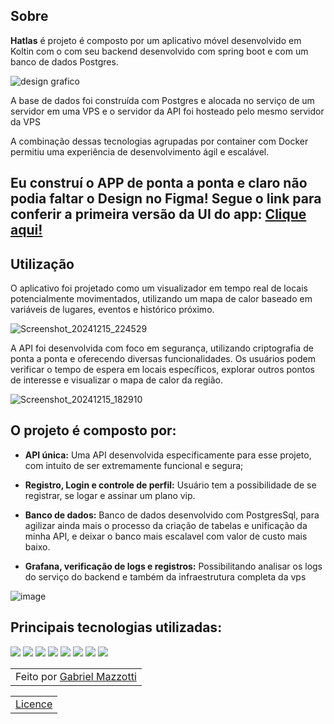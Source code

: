 ## Sobre

**Hatlas** é projeto é composto por um aplicativo móvel desenvolvido em Koltin com o com seu backend desenvolvido com spring boot e com um banco de dados Postgres.

![design grafico](https://github.com/user-attachments/assets/ab6f7396-666c-4c78-b06d-a30d1f55e12a)

A base de dados foi construída com Postgres e alocada no serviço de um servidor em uma VPS e o servidor da API foi hosteado pelo mesmo servidor da VPS

A combinação dessas tecnologias agrupadas por container com Docker permitiu uma experiência de desenvolvimento ágil e escalável.

## Eu construí o APP de ponta a ponta e claro não podia faltar o Design no Figma! Segue o link para conferir a primeira versão da UI do app: <a href="https://www.figma.com/design/oYVnINezWdnpb1POND2Uzu/Untitled?node-id=0-1&t=ZiOGcAeNIOE8pyjC-1" >Clique aqui!</a>

## Utilização

O aplicativo foi projetado como um visualizador em tempo real de locais potencialmente movimentados, utilizando um mapa de calor baseado em variáveis de lugares, eventos e histórico próximo.

![Screenshot_20241215_224529](https://github.com/user-attachments/assets/898b488a-8471-44d6-a8b8-1e319bf5bdd4)


A API foi desenvolvida com foco em segurança, utilizando criptografia de ponta a ponta e oferecendo diversas funcionalidades. Os usuários podem verificar o tempo de espera em locais específicos, explorar outros pontos de interesse e visualizar o mapa de calor da região.

![Screenshot_20241215_182910](https://github.com/user-attachments/assets/d1b29153-48de-4907-abb3-a178fc3e3b73)


## O projeto é composto por:

- **API única:** Uma API desenvolvida especificamente para esse projeto, com intuito de ser extremamente funcional e segura;

- **Registro, Login e controle de perfil:** Usuário tem a possibilidade de se registrar, se logar e assinar um plano vip.

- **Banco de dados:** Banco de dados desenvolvido com PostgresSql, para agilizar ainda mais o processo da criação de tabelas e unificação da minha API, e deixar o banco mais escalavel com valor de custo mais baixo.

- **Grafana, verificação de logs e registros:** Possibilitando analisar os logs do serviço do backend e também da infraestrutura completa da vps

![image](https://github.com/user-attachments/assets/5be7ea1d-4b2b-441e-a33d-a942adb3c96d)


## Principais tecnologias utilizadas:

<div>
    <img src="https://img.shields.io/badge/KOTLIN-000B1D?style=for-the-badge&logo=KOTLIN&logoColor=white" />
    <img src="https://img.shields.io/badge/JAVA-000B1D?style=for-the-badge&logo=JAVA&logoColor=white" />
    <img src="https://img.shields.io/badge/POSTGRESQL-000B1D.svg?style=for-the-badge&logo=POSTGRESQL&logoColor=%white" /> 
    <img src="https://img.shields.io/badge/SPRINGBOOT-000B1D?style=for-the-badge&logo=SPRINGBOOT&logoColor=white" /> 
    <img src="https://img.shields.io/badge/DOCKER-000B1D.svg?style=for-the-badge&logo=DOCKER&logoColor=white" /> 
    <img src="https://img.shields.io/badge/FIREBASE-000B1D.svg?style=for-the-badge&logo=FIREBASE&logoColor=white" /> 
    <img src="https://img.shields.io/badge/AWS-000B1D.svg?style=for-the-badge&logo=amazon-aws&logoColor=white" />
    <img src="https://img.shields.io/badge/GOOGLE-000B1D.svg?style=for-the-badge&logo=google&logoColor=white" /> 
  
</div>

<table>
    <td>
      Feito por <a href="https://github.com/Mazzotti1">Gabriel Mazzotti</a>
    </td>
</table>
<table>
    <td>
      <a href="https://github.com/Mazzotti1/Hatlas?tab=MIT-1-ov-file#readme">Licence</a>
    </td>
</table>

